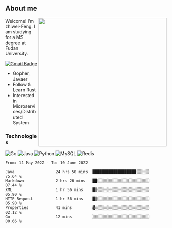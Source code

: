 ## About me

<img align="right" src="https://github-readme-stats-zhiwei-feng.vercel.app/api?username=zhiwei-Feng&show_icons=true" width="400" />

Welcome! I’m zhiwei-Feng. I am studying for a MS degree at Fudan University.  

[![Gmail Badge](https://img.shields.io/badge/-zhiwei.feng1995@gmail.com-c14438?style=flat-square&logo=Gmail&logoColor=white&link=mailto:zhiwei.feng1995@gmail.com)](mailto:zhiwei.feng1995@gmail.com)

- Gopher, Javaer
- Follow & Learn Rust
- Interested in Microservices/Distributed System


### Technologies
![Go](https://img.shields.io/badge/-Go-000000?style=flat-square&logo=go)
![Java](https://img.shields.io/badge/-java-E34A86?style=flat-square&logo=java)
![Python](https://img.shields.io/badge/-Python-black?style=flat-square&logo=Python)
![MySQL](https://img.shields.io/badge/-MySQL-orange?style=flat-square&logo=MySQL)
![Redis](https://img.shields.io/badge/-Redis-black?style=flat-square&logo=Redis)




  
<!--START_SECTION:waka-->

```text
From: 11 May 2022 - To: 10 June 2022

Java                  24 hrs 50 mins  ███████████████████░░░░░░   75.64 %
Markdown              2 hrs 26 mins   ██░░░░░░░░░░░░░░░░░░░░░░░   07.44 %
XML                   1 hr 56 mins    █▒░░░░░░░░░░░░░░░░░░░░░░░   05.90 %
HTTP Request          1 hr 56 mins    █▒░░░░░░░░░░░░░░░░░░░░░░░   05.90 %
Properties            41 mins         ▓░░░░░░░░░░░░░░░░░░░░░░░░   02.12 %
Go                    12 mins         ░░░░░░░░░░░░░░░░░░░░░░░░░   00.66 %
```

<!--END_SECTION:waka-->
</p>



<!--
[![github stats](https://github-readme-stats.vercel.app/api?username=zhiwei-Feng&theme=tokyonight&show_icons=true)](https://github.com/anuraghazra/github-readme-stats)
-->




<!--
**zhiwei-Feng/zhiwei-Feng** is a ✨ _special_ ✨ repository because its `README.md` (this file) appears on your GitHub profile.

Here are some ideas to get you started:

- 🔭 I’m currently working on ...
- 🌱 I’m currently learning ...
- 👯 I’m looking to collaborate on ...
- 🤔 I’m looking for help with ...
- 💬 Ask me about ...
- 📫 How to reach me: ...
- 😄 Pronouns: ...
- ⚡ Fun fact: ...
-->



